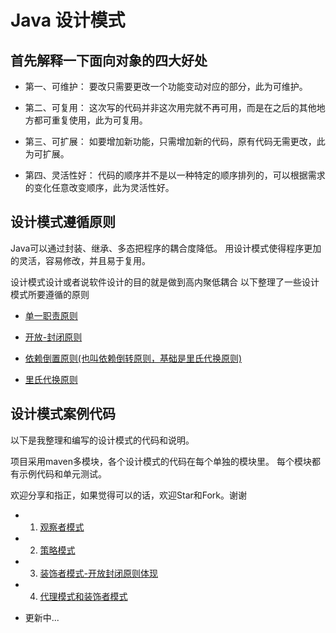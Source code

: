 # Java 设计模式

## 首先解释一下面向对象的四大好处

- 第一、可维护：
要改只需要更改一个功能变动对应的部分，此为可维护。

- 第二、可复用：
这次写的代码并非这次用完就不再可用，而是在之后的其他地方都可重复使用，此为可复用。

- 第三、可扩展：
如要增加新功能，只需增加新的代码，原有代码无需更改，此为可扩展。

- 第四、灵活性好：
代码的顺序并不是以一种特定的顺序排列的，可以根据需求的变化任意改变顺序，此为灵活性好。

## 设计模式遵循原则
Java可以通过封装、继承、多态把程序的耦合度降低。
用设计模式使得程序更加的灵活，容易修改，并且易于复用。

设计模式设计或者说软件设计的目的就是做到高内聚低耦合
以下整理了一些设计模式所要遵循的原则

- [单一职责原则](/单一职责原则.md) 

- [开放-封闭原则](/开放-封闭原则.md)

- [依赖倒置原则(也叫依赖倒转原则，基础是里氏代换原则)](/依赖倒置原则.md)

- [里氏代换原则](/里氏代换原则.md)

## 设计模式案例代码
以下是我整理和编写的设计模式的代码和说明。

项目采用maven多模块，各个设计模式的代码在每个单独的模块里。
每个模块都有示例代码和单元测试。

欢迎分享和指正，如果觉得可以的话，欢迎Star和Fork。谢谢

- 1. [观察者模式](/observer/observer.md)

- 2. [策略模式](/strategy/strategy.md)

- 3. [装饰者模式-开放封闭原则体现](/decorator/decorator.md)

- 4. [代理模式和装饰者模式](/proxy/proxy.md)

- 更新中...